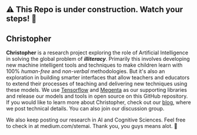 ## :warning: This Repo is under construction. Watch your steps! :construction_worker:

## Christopher 

**Christopher** is a research project exploring the role of Artificial Intelligence in solving the global problem of **_illiteracy_**. Primarily this involves developing new machine intelligent tools and techniques to make children learn with 100% *human-free* and *non-verbal* methodologies. But it's also an exploration in building smarter interfaces that allow teachers and educators to extend their processes of teaching and delivering new techniques using these models. We use [Tensorflow](https://www.tensorflow.org/) and [Megenta](https://magenta.tensorflow.org/) as our supporting libraries and release our models and tools in open source on this GitHub repository. If you would like to learn more about Christopher, check out our [blog](https://medium.com/stemai), where we post technical details. You can also join our discussion group.

We also keep posting our research in AI and Cognitive Sciences. Feel free to check in at medium.com/stemai. Thank you, you guys means alot. :tada:	



